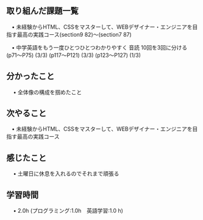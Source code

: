 ## 取り組んだ課題一覧
           
 　• 未経験からHTML、CSSをマスターして、WEBデザイナー・エンジニアを目指す最高の実践コース(section9 82)〜(section7 87) 

 　• 中学英語をもう一度ひとつひとつわかりやすく 音読 10回を3回に分ける   (p71〜P75)  (3/3) (p117〜P121)  (3/3)  (p123〜P127)  (1/3) 

             
## 分かったこと

　 • 全体像の構成を掴めたこと

## 次やること　
           
 　• 未経験からHTML、CSSをマスターして、WEBデザイナー・エンジニアを目指す最高の実践コース

## 感じたこと

　 • 土曜日に休息を入れるのでそれまで頑張る

## 学習時間

　 • 2.0h (プログラミング:1.0h　英語学習:1.0 h)